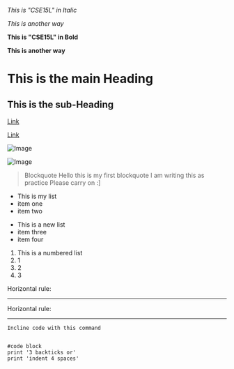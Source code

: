 *This is "CSE15L" in Italic* 

_This is another way_

**This is "CSE15L" in Bold**

__This is another way__

# This is the main Heading

## This is the sub-Heading

[Link](https://ucsd-cse15l-s23.github.io/week/week1/)

[Link][1]



[1]: https://ucsd-cse15l-s23.github.io/week/week1/

![Image](https://migelangel04.github.io/cse15l-lab-reports/IMG_3541.JPG)

![Image][1]


[1]: https://migelangel04.github.io/cse15l-lab-reports/IMG_3541.JPG

>Blockquote
>Hello this is my first blockquote
>I am writing this as practice
>Please carry on :]

- This is my list
- item one 
- item two

* This is a new list
* item three
* item four

1. This is a numbered list
2. 1
3. 2
4. 3

Horizontal rule:

---

Horizontal rule: 

***

`Incline code with this command`

```https://migelangel04.github.io/cse15l-lab-reports/IMG_3541.JPG

#code block 
print '3 backticks or'
print 'indent 4 spaces'
```




